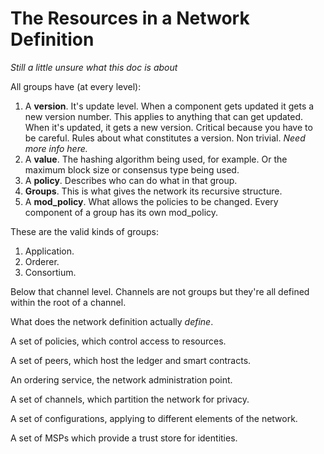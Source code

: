 # The Resources in a Network Definition

*Still a little unsure what this doc is about*

All groups have (at every level):

  1. A **version**. It's update level. When a component gets updated it gets a new version number. This applies to anything that can get updated. When it's updated, it gets a new version. Critical because you have to be careful. Rules about what constitutes a version. Non trivial. *Need more info here.*
  2. A **value**. The hashing algorithm being used, for example. Or the maximum block size or consensus type being used.
  3. A **policy**. Describes who can do what in that group.
  4. **Groups**. This is what gives the network its recursive structure.
  5. A **mod_policy**. What allows the policies to be changed. Every component of a group has its own mod_policy.

These are the valid kinds of groups:

  1. Application.
  2. Orderer.
  3. Consortium.

Below that channel level. Channels are not groups but they're all defined within the root of a channel.

What does the network definition actually *define*.

A set of policies, which control access to resources.

A set of peers, which host the ledger and smart contracts.

An ordering service, the network administration point.

A set of channels, which partition the network for privacy.

A set of configurations, applying to different elements of the network.

A set of MSPs which provide a trust store for identities.
